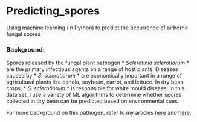 # Predicting_spores
Using machine learning (in Python) to predict the occurrence of airborne fungal spores

### Background:
Spores released by the fungal plant pathogen * *Sclerotinia sclerotiorum* * are the primary infectious agents on a range of host plants. Diseases caused by * *S. sclerotiorum* * are economically important in a range of agricultural plants like canola, soybean, carrot, and lettuce. In dry bean crops, * *S. sclerotiorum* * is responsible for white mould disease. In this data set, I use a variety of ML algorithms to determine whether spores collected in dry bean can be predicted based on environmental cues.

For more background on this pathogen, refer to my articles [here](https://bsppjournals.onlinelibrary.wiley.com/doi/10.1111/ppa.13643?af=R) and [here](https://apsjournals.apsnet.org/doi/10.1094/PDIS-04-16-0492-RE).
